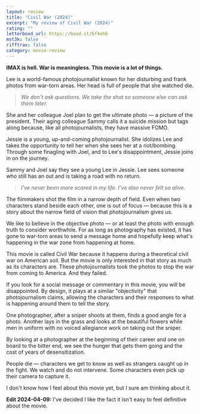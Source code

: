 ```yaml
---
layout: review
title: "Civil War (2024)"
excerpt: "My review of Civil War (2024)"
rating: ""
letterboxd_url: https://boxd.it/6f4xhb
mst3k: false
rifftrax: false
category: movie-review
---
```


<b>IMAX is hell. War is meaningless. This movie is a lot of things.</b>

Lee is a world-famous photojournalist known for her disturbing and frank photos from war-torn areas. Her head is full of people that she watched die.

<blockquote><i>We don't ask questions. We take the shot so someone else can ask them later.</i></blockquote>She and her colleague Joel plan to get the ultimate photo — a picture of the president. Their aging colleague Sammy calls it a suicide mission but tags along because, like all photojournalists, they have massive FOMO.

Jessie is a young, up-and-coming photojournalist. She idolizes Lee and takes the opportunity to tell her when she sees her at a riot/bombing. Through some finagling with Joel, and to Lee's disappointment, Jessie joins in on the journey.

Sammy and Joel say they see a young Lee in Jessie. Lee sees someone who still has an out and is taking a road with no return.

<blockquote><i>I've never been more scared in my life. I've also never felt so alive.</i></blockquote>The filmmakers shot the film in a narrow depth of field. Even when two characters stand beside each other, one is out of focus — because this is a story about the narrow field of vision that photojournalism gives us.

We like to believe in the objective photo — or at least the photo with enough truth to consider worthwhile. For as long as photography has existed, it has gone to war-torn areas to send a message home and hopefully keep what's happening in the war zone from happening at home.

This movie is called Civil War because it happens during a theoretical civil war on American soil. But the movie is only interested in that story as much as its characters are. These photojournalists took the photos to stop the war from coming to America. And they failed.

If you look for a social message or commentary in this movie, you will be disappointed. By design, it plays at a similar "objectivity" that photojournalism claims, allowing the characters and their responses to what is happening around them to tell the story.

One photographer, after a sniper shoots at them, finds a good angle for a photo. Another lays in the grass and looks at the beautiful flowers while men in uniform with no voiced allegiance work on taking out the sniper.

By looking at a photographer at the beginning of their career and one on board to the bitter end, we see the hunger that gets them going and the cost of years of desensitization.

People die — characters we get to know as well as strangers caught up in the fight. We watch and do not intervene. Some characters even pick up their camera to capture it.

I don't know how I feel about this movie yet, but I sure am thinking about it.

<b>Edit 2024-04-09: </b>I've decided I like the fact it isn't easy to feel definitive about the movie.
